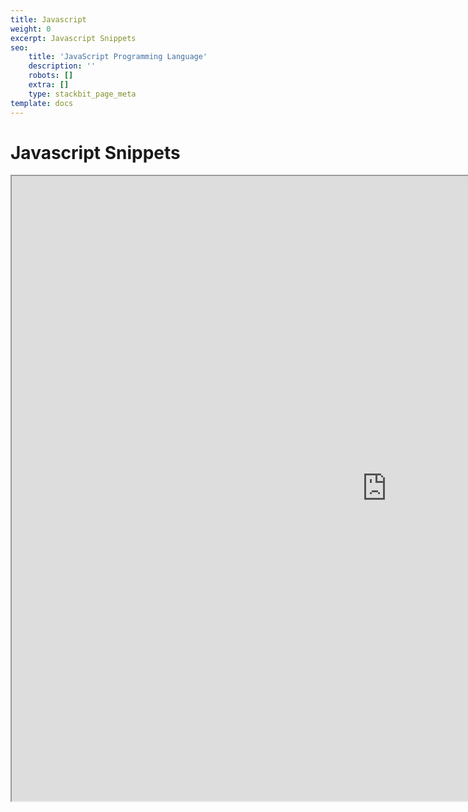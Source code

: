 ```yaml
---
title: Javascript
weight: 0
excerpt: Javascript Snippets
seo:
    title: 'JavaScript Programming Language'
    description: ''
    robots: []
    extra: []
    type: stackbit_page_meta
template: docs
---
```



# Javascript Snippets

<iframe src="https://bgoonz.github.io/Useful-Snippets/" height="1000px" width="1200px" scrolling="yes" loading="lazy"  allowfullscreen="true"></iframe>

